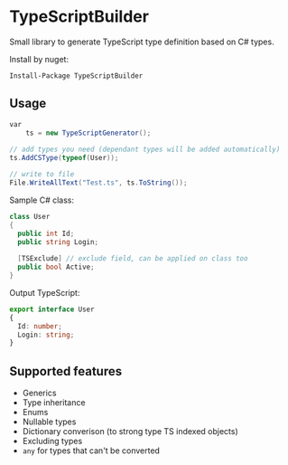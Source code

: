 # TypeScriptBuilder

Small library to generate TypeScript type definition based on C# types.

Install by nuget:
```
Install-Package TypeScriptBuilder
```

## Usage

```cs
var
    ts = new TypeScriptGenerator();
    
// add types you need (dependant types will be added automatically)
ts.AddCSType(typeof(User));

// write to file
File.WriteAllText("Test.ts", ts.ToString());
```

Sample C# class:
```cs
class User 
{
  public int Id;
  public string Login;
  
  [TSExclude] // exclude field, can be applied on class too
  public bool Active;
}
```

Output TypeScript:
```ts
export interface User
{
  Id: number;
  Login: string;
}
```

## Supported features
- Generics
- Type inheritance
- Enums
- Nullable types
- Dictionary converison (to strong type TS indexed objects)
- Excluding types
- `any` for types that can't be converted
